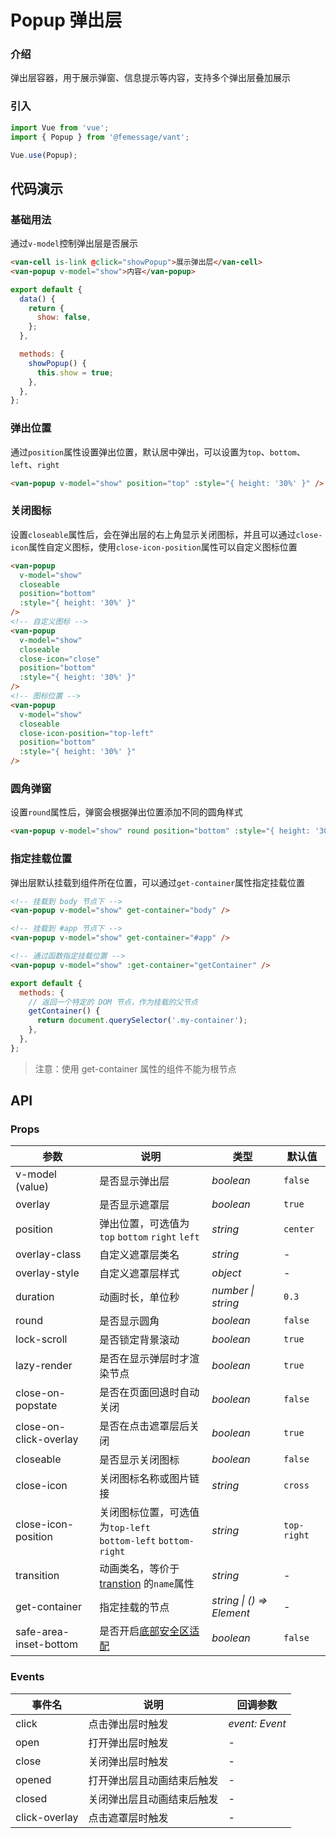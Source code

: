 # Popup 弹出层

### 介绍

弹出层容器，用于展示弹窗、信息提示等内容，支持多个弹出层叠加展示

### 引入

```js
import Vue from 'vue';
import { Popup } from '@femessage/vant';

Vue.use(Popup);
```

## 代码演示

### 基础用法

通过`v-model`控制弹出层是否展示

```html
<van-cell is-link @click="showPopup">展示弹出层</van-cell>
<van-popup v-model="show">内容</van-popup>
```

```js
export default {
  data() {
    return {
      show: false,
    };
  },

  methods: {
    showPopup() {
      this.show = true;
    },
  },
};
```

### 弹出位置

通过`position`属性设置弹出位置，默认居中弹出，可以设置为`top`、`bottom`、`left`、`right`

```html
<van-popup v-model="show" position="top" :style="{ height: '30%' }" />
```

### 关闭图标

设置`closeable`属性后，会在弹出层的右上角显示关闭图标，并且可以通过`close-icon`属性自定义图标，使用`close-icon-position`属性可以自定义图标位置

```html
<van-popup
  v-model="show"
  closeable
  position="bottom"
  :style="{ height: '30%' }"
/>
<!-- 自定义图标 -->
<van-popup
  v-model="show"
  closeable
  close-icon="close"
  position="bottom"
  :style="{ height: '30%' }"
/>
<!-- 图标位置 -->
<van-popup
  v-model="show"
  closeable
  close-icon-position="top-left"
  position="bottom"
  :style="{ height: '30%' }"
/>
```

### 圆角弹窗

设置`round`属性后，弹窗会根据弹出位置添加不同的圆角样式

```html
<van-popup v-model="show" round position="bottom" :style="{ height: '30%' }" />
```

### 指定挂载位置

弹出层默认挂载到组件所在位置，可以通过`get-container`属性指定挂载位置

```html
<!-- 挂载到 body 节点下 -->
<van-popup v-model="show" get-container="body" />

<!-- 挂载到 #app 节点下 -->
<van-popup v-model="show" get-container="#app" />

<!-- 通过函数指定挂载位置 -->
<van-popup v-model="show" :get-container="getContainer" />
```

```js
export default {
  methods: {
    // 返回一个特定的 DOM 节点，作为挂载的父节点
    getContainer() {
      return document.querySelector('.my-container');
    },
  },
};
```

> 注意：使用 get-container 属性的组件不能为根节点

## API

### Props

| 参数 | 说明 | 类型 | 默认值 |
| --- | --- | --- | --- |
| v-model (value) | 是否显示弹出层 | _boolean_ | `false` |
| overlay | 是否显示遮罩层 | _boolean_ | `true` |
| position | 弹出位置，可选值为 `top` `bottom` `right` `left` | _string_ | `center` |
| overlay-class | 自定义遮罩层类名 | _string_ | - |
| overlay-style | 自定义遮罩层样式 | _object_ | - |
| duration | 动画时长，单位秒 | _number \| string_ | `0.3` |
| round | 是否显示圆角 | _boolean_ | `false` |
| lock-scroll | 是否锁定背景滚动 | _boolean_ | `true` |
| lazy-render | 是否在显示弹层时才渲染节点 | _boolean_ | `true` |
| close-on-popstate | 是否在页面回退时自动关闭 | _boolean_ | `false` |
| close-on-click-overlay | 是否在点击遮罩层后关闭 | _boolean_ | `true` |
| closeable | 是否显示关闭图标 | _boolean_ | `false` |
| close-icon | 关闭图标名称或图片链接 | _string_ | `cross` |
| close-icon-position | 关闭图标位置，可选值为`top-left`<br>`bottom-left` `bottom-right` | _string_ | `top-right` |
| transition | 动画类名，等价于 [transtion](https://cn.vuejs.org/v2/api/index.html#transition) 的`name`属性 | _string_ | - |
| get-container | 指定挂载的节点 | _string \| () => Element_ | - |
| safe-area-inset-bottom | 是否开启[底部安全区适配](#/zh-CN/quickstart#di-bu-an-quan-qu-gua-pei) | _boolean_ | `false` |

### Events

| 事件名        | 说明                       | 回调参数       |
| ------------- | -------------------------- | -------------- |
| click         | 点击弹出层时触发           | _event: Event_ |
| open          | 打开弹出层时触发           | -              |
| close         | 关闭弹出层时触发           | -              |
| opened        | 打开弹出层且动画结束后触发 | -              |
| closed        | 关闭弹出层且动画结束后触发 | -              |
| click-overlay | 点击遮罩层时触发           | -              |
